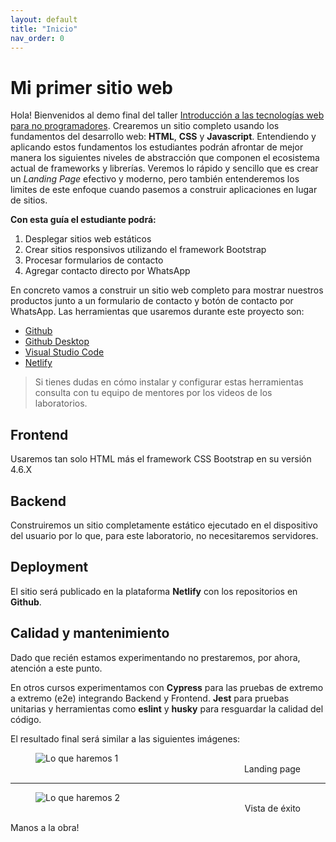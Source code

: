 ```yaml
---
layout: default
title: "Inicio"
nav_order: 0
---
```

# Mi primer sitio web 

Hola! Bienvenidos al demo final del taller [Introducción a las tecnologías web para no programadores](https://boolean.cl/cursos/intro-a-web). Crearemos un sitio completo usando los fundamentos del desarrollo web: **HTML**, **CSS** y **Javascript**. Entendiendo y aplicando estos fundamentos los estudiantes podrán afrontar de mejor manera los siguientes niveles de abstracción que componen el ecosistema actual de frameworks y librerías. Veremos lo rápido y sencillo que es crear un *Landing Page* efectivo y moderno, pero también entenderemos los limites de este enfoque cuando pasemos a construir aplicaciones en lugar de sitios.

**Con esta guía el estudiante podrá:**

  1. Desplegar sitios web estáticos 
  2. Crear sitios responsivos utilizando el framework Bootstrap
  3. Procesar formularios de contacto
  4. Agregar contacto directo por WhatsApp


<link rel="stylesheet" href="https://maxcdn.bootstrapcdn.com/font-awesome/4.5.0/css/font-awesome.min.css">
<a href="https://api.whatsapp.com/send?phone=51955081075&text=Hola%21%20Quisiera%20m%C3%A1s%20informaci%C3%B3n%20sobre%20Varela%202." class="whatsapp__float" target="_blank">
<i class="fa fa-whatsapp my-float"></i>
</a>
  

En concreto vamos a construir un sitio web completo para mostrar nuestros productos junto a un formulario de contacto y botón de contacto por WhatsApp. Las herramientas que usaremos durante este proyecto son:

  + [Github](https://github.com/)
  + [Github Desktop](https://desktop.github.com/)
  + [Visual Studio Code](https://code.visualstudio.com/)
  + [Netlify](https://code.visualstudio.com/)

>Si tienes dudas en cómo instalar y configurar estas herramientas consulta con tu equipo de mentores por los videos de los laboratorios.

## Frontend

Usaremos tan solo HTML más el framework CSS Bootstrap en su versión 4.6.X

## Backend

Construiremos un sitio completamente estático ejecutado en el dispositivo del usuario por lo que, para este laboratorio, no necesitaremos servidores.

## Deployment

El sitio será publicado en la plataforma **Netlify** con los repositorios en **Github**. 

## Calidad y mantenimiento

Dado que recién estamos experimentando no prestaremos, por ahora, atención a este punto.

En otros cursos experimentamos con **Cypress** para las pruebas de extremo a extremo (e2e) integrando Backend y Frontend. **Jest** para pruebas unitarias y herramientas como **eslint** y **husky** para resguardar la calidad del código. 

El resultado final será similar a las siguientes imágenes:

<figure>
  <img src="docs/images/00-demoScreen-1.png" alt="Lo que haremos 1">
  <figcaption style="text-align:right">Landing page</figcaption>
</figure>

<hr>

<figure>
  <img src="docs/images/00-demoScreen-2.png" alt="Lo que haremos 2">
  <figcaption style="text-align:right">Vista de éxito</figcaption>
</figure>

Manos a la obra!
